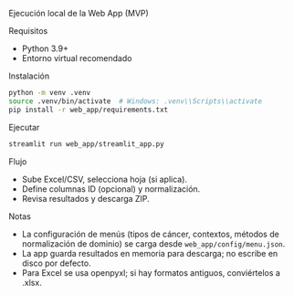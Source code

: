 Ejecución local de la Web App (MVP)

Requisitos
- Python 3.9+
- Entorno virtual recomendado

Instalación
```bash
python -m venv .venv
source .venv/bin/activate  # Windows: .venv\\Scripts\\activate
pip install -r web_app/requirements.txt
```

Ejecutar
```bash
streamlit run web_app/streamlit_app.py
```

Flujo
- Sube Excel/CSV, selecciona hoja (si aplica).
- Define columnas ID (opcional) y normalización.
- Revisa resultados y descarga ZIP.

Notas
- La configuración de menús (tipos de cáncer, contextos, métodos de normalización de dominio) se carga desde `web_app/config/menu.json`.
- La app guarda resultados en memoria para descarga; no escribe en disco por defecto.
- Para Excel se usa openpyxl; si hay formatos antiguos, conviértelos a .xlsx.
